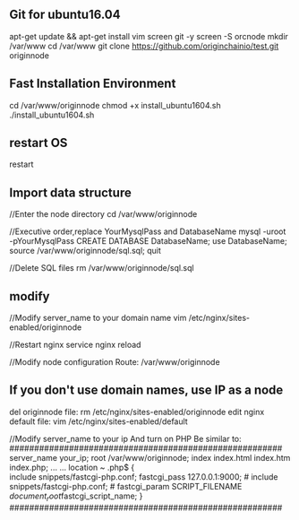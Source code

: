 ## Git for ubuntu16.04

apt-get update && apt-get install vim screen git -y
screen -S orcnode
mkdir /var/www
cd /var/www
git clone https://github.com/originchainio/test.git originnode

## Fast Installation Environment
cd /var/www/originnode
chmod +x install_ubuntu1604.sh
./install_ubuntu1604.sh

## restart OS
restart

## Import data structure

//Enter the node directory
cd /var/www/originnode

//Executive order,replace YourMysqlPass and DatabaseName
mysql -uroot -pYourMysqlPass
CREATE DATABASE DatabaseName;
use DatabaseName;
source /var/www/originnode/sql.sql;
quit

//Delete SQL files
rm /var/www/originnode/sql.sql

## modify

//Modify server_name to your domain name
vim /etc/nginx/sites-enabled/originnode

//Restart nginx
service nginx reload

//Modify node configuration
Route: /var/www/originnode


## If you don't use domain names, use IP as a node
del originnode file:
rm /etc/nginx/sites-enabled/originnode
edit nginx default file:
vim /etc/nginx/sites-enabled/default

//Modify server_name to your ip
And turn on PHP Be similar to:
#######################################################
	server_name your_ip;
       root /var/www/originnode;
       index index.html index.htm index.php;
	   ...
	   ...
       location ~ \.php$ {    
              include snippets/fastcgi-php.conf;
			  fastcgi_pass 127.0.0.1:9000;
              # include snippets/fastcgi-php.conf;
              # fastcgi_param SCRIPT_FILENAME $document_root$fastcgi_script_name;
       }
#######################################################


